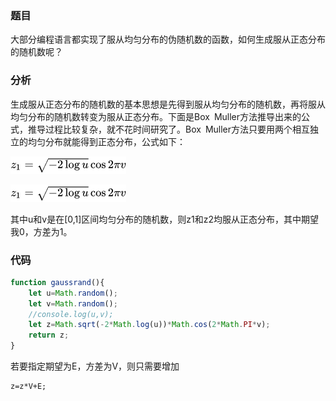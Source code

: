### 题目
大部分编程语言都实现了服从均匀分布的伪随机数的函数，如何生成服从正态分布的随机数呢？

### 分析
生成服从正态分布的随机数的基本思想是先得到服从均匀分布的随机数，再将服从均匀分布的随机数转变为服从正态分布。下面是Box Muller方法推导出来的公式，推导过程比较复杂，就不花时间研究了。Box Muller方法只要用两个相互独立的均匀分布就能得到正态分布，公式如下：

![img](img/20190731_1.png)

![img](img/20190731_1.png)

其中u和v是在[0,1]区间均匀分布的随机数，则z1和z2均服从正态分布，其中期望我0，方差为1。

### 代码
```javascript
function gaussrand(){
	let u=Math.random();
	let v=Math.random();
	//console.log(u,v);
	let z=Math.sqrt(-2*Math.log(u))*Math.cos(2*Math.PI*v);
	return z;
}

```
若要指定期望为E，方差为V，则只需要增加
```
z=z*V+E;
```

